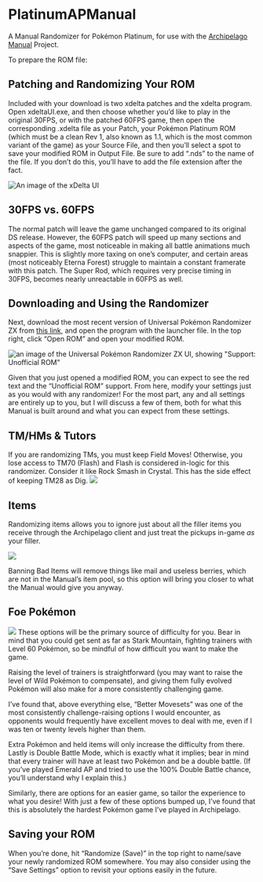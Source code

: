 # PlatinumAPManual
A Manual Randomizer for Pokémon Platinum, for use with the [Archipelago Manual](https://github.com/ManualForArchipelago) Project.

To prepare the ROM file:


## Patching and Randomizing Your ROM

Included with your download is two xdelta patches and the xdelta program.
Open xdeltaUI.exe, and then choose whether you’d like to play in the original 30FPS, or with the patched 60FPS game, then open the corresponding .xdelta file as your Patch, your Pokémon Platinum ROM (which must be a clean Rev 1, also known as 1.1, which is the most common variant of the game) as your Source File, and then you’ll select a spot to save your modified ROM in Output File. Be sure to add “.nds” to the name of the file. If you don’t do this, you’ll have to add the file extension after the fact.

![An image of the xDelta UI](https://lh7-rt.googleusercontent.com/docsz/AD_4nXcUjFKWcgVj2IERUmCoOjX-qn6nkTZgdOtJHUErtlpq2kZnp7Cnbx8SFlgkIT-wMIyirVOrTd_uVRcvW_DBI8aq70EgA9Z0KdQFNB7b9RwEH32Az2kS1IoSK0kww2mYw_VQ0rO24pj4s7-Z0yZhaVXJQlDG?key=QmhoNGvKP18WJBxH2sPV0g)

## 30FPS vs. 60FPS

The normal patch will leave the game unchanged compared to its original DS release. However, the 60FPS patch will speed up many sections and aspects of the game, most noticeable in making all battle animations much snappier. This is slightly more taxing on one’s computer, and certain areas (most noticeably Eterna Forest) struggle to maintain a constant framerate with this patch. The Super Rod, which requires very precise timing in 30FPS, becomes nearly unreactable in 60FPS as well.

## Downloading and Using the Randomizer

Next, download the most recent version of Universal Pokémon Randomizer ZX from [this link](https://github.com/Ajarmar/universal-pokemon-randomizer-zx/releases), and open the program with the launcher file. In the top right, click “Open ROM” and open your modified ROM.

![an image of the Universal Pokémon Randomizer ZX UI, showing "Support: Unofficial ROM"](https://lh7-rt.googleusercontent.com/docsz/AD_4nXdYFKFQfgvMwvGgbo9k2qvpq6Ml5RRJI_WBcPipHJXbDgRhXartMlt5mWmQjCgu-6AC6C-MH0wXmEHlskqAokVm5DnlO_QvJzXHupBhlvOdMHJKK2Sr8epyUdAkXsyxyPgpylwrT9rH-bK2ff2uAjr1abE?key=QmhoNGvKP18WJBxH2sPV0g)

Given that you just opened a modified ROM, you can expect to see the red text and the “Unofficial ROM” support. From here, modify your settings just as you would with any randomizer! For the most part, any and all settings are entirely up to you, but I will discuss a few of them, both for what this Manual is built around and what you can expect from these settings.


## TM/HMs & Tutors

If you are randomizing TMs, you must keep Field Moves! Otherwise, you lose access to TM70 (Flash) and Flash is considered in-logic for this randomizer. Consider it like Rock Smash in Crystal. This has the side effect of keeping TM28 as Dig.
![](https://lh7-rt.googleusercontent.com/docsz/AD_4nXepAylS737ZsQsfB5k91BzSHxIqmaYZw4qeU3isu50Aq5nTDltf3TKxZ0DI1oo6GSb1lYb60G5LbVja1IZSCXj_R2IPCXFmUGrDPTUm0xvprO_vcfycxlmMj1X7itVqblwOXCCmn7rjt0HBBgCT-Xq7HrrL?key=QmhoNGvKP18WJBxH2sPV0g)

## Items

Randomizing items allows you to ignore just about all the filler items you receive through the Archipelago client and just treat the pickups in-game *as* your filler.

![](https://lh7-rt.googleusercontent.com/docsz/AD_4nXfPFucqGjpDGnRr20DZFAlYrbK3naEbsRlo_pflgNUtzSCVykoqHOa_y0yk-Hd5ch5ZELBGqkcDmzuP0t1_6y7jGSW9K5YW24JDa2Lk6Cseg7Ktx8YQqSBj7sh-PppvNe1gqHQk80fbNSVWlQkJaaJzMpcf?key=QmhoNGvKP18WJBxH2sPV0g)

Banning Bad Items will remove things like mail and useless berries, which are not in the Manual’s item pool, so this option will bring you closer to what the Manual would give you anyway.

## Foe Pokémon

![](https://lh7-rt.googleusercontent.com/docsz/AD_4nXfvc2Rx79Msajo_wYHefg5Ix6qDFlRCdboMD4dF0VTBkE3-pzI3CT4oWIXS4uhfgXDfqoFNERY7rh7aERDuCwCFFdA8yXT_Ln2hGBrj4viAmJgn2Runhn9MisdFXZLhVlF2DfiCTNlYV0hLGjBasoStT9ei?key=QmhoNGvKP18WJBxH2sPV0g)
These options will be the primary source of difficulty for you. Bear in mind that you could get sent as far as Stark Mountain, fighting trainers with Level 60 Pokémon, so be mindful of how difficult you want to make the game.

Raising the level of trainers is straightforward (you may want to raise the level of Wild Pokémon to compensate), and giving them fully evolved Pokémon will also make for a more consistently challenging game.

I’ve found that, above everything else, “Better Movesets” was one of the most consistently challenge-raising options I would encounter, as opponents would frequently have excellent moves to deal with me, even if I was ten or twenty levels higher than them.

Extra Pokémon and held items will only increase the difficulty from there. Lastly is Double Battle Mode, which is exactly what it implies; bear in mind that every trainer will have at least two Pokémon and be a double battle. (If you’ve played Emerald AP and tried to use the 100% Double Battle chance, you’ll understand why I explain this.)

Similarly, there are options for an easier game, so tailor the experience to what you desire! With just a few of these options bumped up, I’ve found that this is absolutely the hardest Pokémon game I’ve played in Archipelago.

## Saving your ROM

When you’re done, hit “Randomize (Save)” in the top right to name/save your newly randomized ROM somewhere. You may also consider using the “Save Settings” option to revisit your options easily in the future.
